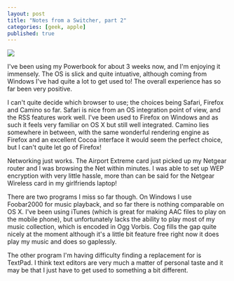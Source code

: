 ```yaml
---
layout: post
title: "Notes from a Switcher, part 2"
categories: [geek, apple]
published: true
---
```


<img src="http://danbarber.me.s3.amazonaws.com/images/2005-07-07-notes-from-a-switcher-part-2/osxtiger.jpg" class="left" />

I've been using my Powerbook for about 3 weeks now, and I'm enjoying it immensely.  The OS is slick and quite intuative, although coming from Windows I've had quite a lot to get used to!  The overall experience has so far been very positive.

<!-- more -->

I can't quite decide which browser to use; the choices being Safari, Firefox and Camino so far.  Safari is nice from an OS integration point of view, and the RSS features work well.  I've been used to Firefox on Windows and as such it feels very familiar on OS X but still well integrated.  Camino lies somewhere in between, with the same wonderful rendering engine as Firefox and an excellent Cocoa interface it would seem the perfect choice, but I can't quite let go of Firefox!

Networking just works.  The Airport Extreme card just picked up my Netgear router and I was browsing the Net within minutes.  I was able to set up WEP encryption with very little hassle, more than can be said for the Netgear Wireless card in my girlfriends laptop!

There are two programs I miss so far though.  On Windows I use Foobar2000 for music playback, and so far there is nothing comparable on OS X.  I've been using iTunes (which is great for making AAC files to play on the mobile phone), but unfortunately lacks the ability to play most of my music collection, which is encoded in Ogg Vorbis.  Cog fills the gap quite nicely at the moment although it's a little bit feature free right now it does play my music and does so gaplessly.

The other program I'm having difficulty finding a replacement for is TextPad.  I think text editors are very much a matter of personal taste and it may be that I just have to get used to something a bit different.
